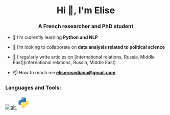 
<h1 align="center">Hi 👋, I'm Elise</h1>
<h3 align="center">A French researcher and PhD student</h3>

- 🌱 I’m currently learning **Python and NLP**

- 👯 I’m looking to collaborate on **data analysis related to political science**

- 📝 I regularly write articles on [international relations, Russia, Middle East](international relations, Russia, Middle East)

- 📫 How to reach me **eliserosediana@gmail.com**


<h3 align="left">Languages and Tools:</h3>
<p align="left"> <a href="https://git-scm.com/" target="_blank"> <img src="https://www.vectorlogo.zone/logos/git-scm/git-scm-icon.svg" alt="git" width="40" height="40"/> </a> <a href="https://www.python.org" target="_blank"> <img src="https://raw.githubusercontent.com/devicons/devicon/master/icons/python/python-original.svg" alt="python" width="40" height="40"/> </a> </p>
